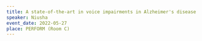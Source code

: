 ```yaml
---
title: A state-of-the-art in voice impairments in Alzheimer's disease
speaker: Niusha
event_date: 2022-05-27
place: PERFORM (Room C)
---
```

